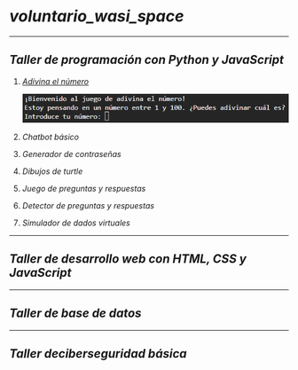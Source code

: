 # ***voluntario_wasi_space***
***
## ***Taller de programación con Python y JavaScript***

1. _[Adivina el número](https://github.com/alexander5243188/voluntario_wasi_space/blob/main/tp%20python%20js/juego%20adivina%20numero/adivina.py)_

   ![adivina](/tp%20python%20js/juego%20adivina%20numero/img/adivina.png)  
   
2. _Chatbot básico_
3. _Generador de contraseñas_
4. _Dibujos de turtle_
5. _Juego de preguntas y respuestas_
6. _Detector de preguntas y respuestas_
7. _Simulador de dados virtuales_

***
## ***Taller de desarrollo web con HTML, CSS y JavaScript***
***
## ***Taller de base de datos***
***
## ***Taller deciberseguridad básica***
